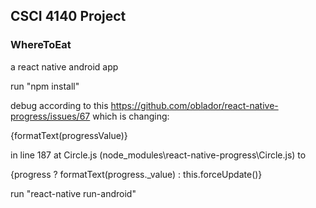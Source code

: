 ## CSCI 4140 Project
### WhereToEat

a react native android app

run "npm install"

debug according to this https://github.com/oblador/react-native-progress/issues/67 which is changing:

{formatText(progressValue)}

in line 187 at Circle.js (node_modules\react-native-progress\Circle.js) to

{progress ? formatText(progress._value) : this.forceUpdate()}

run "react-native run-android"
